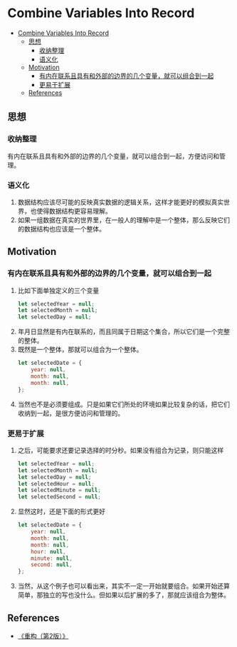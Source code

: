 # Combine Variables Into Record

<!-- TOC -->

- [Combine Variables Into Record](#combine-variables-into-record)
    - [思想](#思想)
        - [收纳整理](#收纳整理)
        - [语义化](#语义化)
    - [Motivation](#motivation)
        - [有内在联系且具有和外部的边界的几个变量，就可以组合到一起](#有内在联系且具有和外部的边界的几个变量就可以组合到一起)
        - [更易于扩展](#更易于扩展)
    - [References](#references)

<!-- /TOC -->


## 思想
### 收纳整理
有内在联系且具有和外部的边界的几个变量，就可以组合到一起，方便访问和管理。

### 语义化
1. 数据结构应该尽可能的反映真实数据的逻辑关系，这样才能更好的模拟真实世界，也使得数据结构更容易理解。
2. 如果一组数据在真实的世界里，在一般人的理解中是一个整体，那么反映它们的数据结构也应该是一个整体。


## Motivation
### 有内在联系且具有和外部的边界的几个变量，就可以组合到一起
1. 比如下面单独定义的三个变量
    ```js
    let selectedYear = null;
    let selectedMonth = null;
    let selectedDay = null;
    ```
2. 年月日显然是有内在联系的，而且同属于日期这个集合，所以它们是一个完整的整体。
3. 既然是一个整体，那就可以组合为一个整体。
    ```js
    let selectedDate = {
        year: null,
        month: null,
        month: null,
    };
    ```
4. 当然也不是必须要组成。只是如果它们所处的环境如果比较复杂的话，把它们收纳到一起，是很方便访问和管理的。

### 更易于扩展
1. 之后，可能要求还要记录选择的时分秒。如果没有组合为记录，则只能这样
    ```js
    let selectedYear = null;
    let selectedMonth = null;
    let selectedDay = null;
    let selectedHour = null;
    let selectedMinute = null;
    let selectedSecond = null;
    ```
2. 显然这时，还是下面的形式更好
    ```js
    let selectedDate = {
        year: null,
        month: null,
        month: null,
        hour: null,
        minute: null,
        second: null,
    };
    ```
3. 当然，从这个例子也可以看出来，其实不一定一开始就要组合。如果开始还算简单，那独立的写也没什么。但如果以后扩展的多了，那就应该组合为整体。


## References
* [《重构（第2版）》](https://book.douban.com/subject/33400354/)
